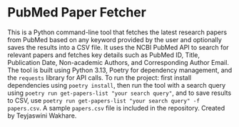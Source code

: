 # PubMed Paper Fetcher

This is a Python command-line tool that fetches the latest research papers from PubMed based on any keyword provided by the user and optionally saves the results into a CSV file. It uses the NCBI PubMed API to search for relevant papers and fetches key details such as PubMed ID, Title, Publication Date, Non-academic Authors, and Corresponding Author Email. The tool is built using Python 3.13, Poetry for dependency management, and the `requests` library for API calls. To run the project: first install dependencies using `poetry install`, then run the tool with a search query using `poetry run get-papers-list "your search query"`, and to save results to CSV, use `poetry run get-papers-list "your search query" -f papers.csv`. A sample `papers.csv` file is included in the repository. Created by Teyjaswini Wakhare.
